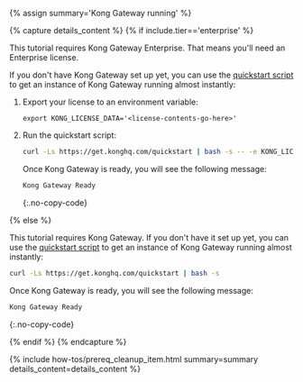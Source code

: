 {% assign summary='Kong Gateway running' %}

{% capture details_content %}
{% if include.tier=='enterprise' %}

This tutorial requires Kong Gateway Enterprise. That means you'll need an Enterprise license.

If you don't have Kong Gateway set up yet, you can use the 
[quickstart script](https://get.konghq.com/quickstart) to get an instance of Kong Gateway running almost instantly:

1. Export your license to an environment variable:
  
    ```
    export KONG_LICENSE_DATA='<license-contents-go-here>'
    ```

2. Run the quickstart script:

    ```bash
    curl -Ls https://get.konghq.com/quickstart | bash -s -- -e KONG_LICENSE_DATA
    ```
    
    Once Kong Gateway is ready, you will see the following message:
    ```bash
    Kong Gateway Ready 
    ```
    {:.no-copy-code}

{% else %}

This tutorial requires Kong Gateway. 
If you don't have it set up yet, you can use the [quickstart script](https://get.konghq.com/quickstart) to get an instance of Kong Gateway running almost instantly:

```bash
curl -Ls https://get.konghq.com/quickstart | bash -s
```
Once Kong Gateway is ready, you will see the following message:
```bash
Kong Gateway Ready
```
{:.no-copy-code}

{% endif %}
{% endcapture %}


{% include how-tos/prereq_cleanup_item.html summary=summary details_content=details_content %}